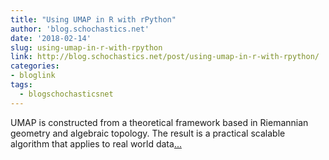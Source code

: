 ```yaml
---
title: "Using UMAP in R with rPython"
author: 'blog.schochastics.net'
date: '2018-02-14'
slug: using-umap-in-r-with-rpython
link: http://blog.schochastics.net/post/using-umap-in-r-with-rpython/
categories:
- bloglink
tags:
  - blogschochasticsnet
---
```


UMAP is constructed from a theoretical framework based in Riemannian geometry and algebraic topology. The result is a practical scalable algorithm that applies to real world data[... <i class="fas fa-external-link-alt"></i>](http://blog.schochastics.net/post/using-umap-in-r-with-rpython/)

